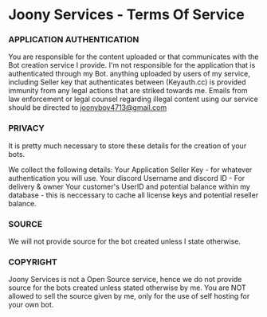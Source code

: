 # Joony Services - Terms Of Service
### APPLICATION AUTHENTICATION
You are responsible for the content uploaded or that communicates with the Bot creation service I provide. I'm not responsible for the application that is authenticated through my Bot. anything uploaded by users of my service, including Seller key that authenticates between (Keyauth.cc) is provided immunity from any legal actions that are striked towards me. Emails from law enforcement or legal counsel regarding illegal content using our service should be directed to joonyboy4713@gmail.com
### PRIVACY
It is pretty much necessary to store these details for the creation of your bots.

We collect the following details:
Your Application Seller Key - for whatever authentication you will use.
Your discord Username and discord ID - For delivery & owner 
Your customer's UserID and potential balance within my database - this is neccessary to cache all license keys and potential reseller balance.

### SOURCE
We will not provide source for the bot created unless I state otherwise. 

### COPYRIGHT 
Joony Services is not a Open Source service, hence we do not provide source for the bots created unless stated otherwise by me. You are NOT allowed to sell the source given by me, only for the use of self hosting for your own bot.
